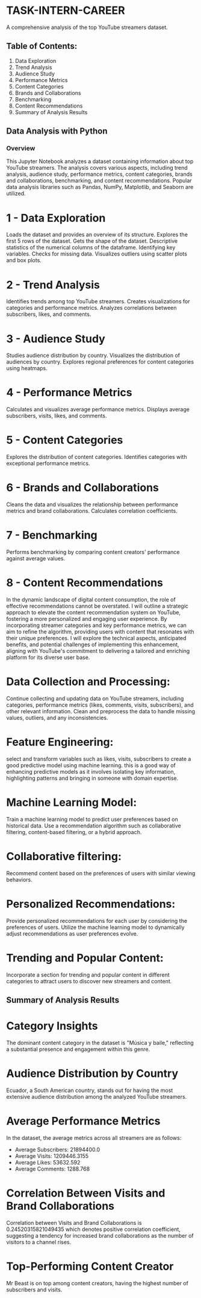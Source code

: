 # TASK-INTERN-CAREER
A comprehensive analysis of the top YouTube streamers dataset.

## Table of Contents:

1. Data Exploration
2. Trend Analysis
3. Audience Study
4. Performance Metrics
5. Content Categories
6. Brands and Collaborations
7. Benchmarking
8. Content Recommendations
9. Summary of Analysis Results

## Data Analysis with Python

### Overview
This Jupyter Notebook analyzes a dataset containing information about top YouTube streamers. The analysis covers various aspects, including trend analysis, audience study, performance metrics, content categories, brands and collaborations, benchmarking, and content recommendations. Popular data analysis libraries such as Pandas, NumPy, Matplotlib, and Seaborn are utilized.

# 1 - Data Exploration

Loads the dataset and provides an overview of its structure.
Explores the first 5 rows of the dataset.
Gets the shape of the dataset.
Descriptive statistics of the numerical columns of the dataframe.
Identifying key variables.
Checks for missing data.
Visualizes outliers using scatter plots and box plots.

# 2 - Trend Analysis

Identifies trends among top YouTube streamers.
Creates visualizations for categories and performance metrics.
Analyzes correlations between subscribers, likes, and comments.

# 3 - Audience Study

Studies audience distribution by country.
Visualizes the distribution of audiences by country.
Explores regional preferences for content categories using heatmaps.

# 4 - Performance Metrics

Calculates and visualizes average performance metrics.
Displays average subscribers, visits, likes, and comments.

# 5 - Content Categories

Explores the distribution of content categories.
Identifies categories with exceptional performance metrics.

# 6 - Brands and Collaborations

Cleans the data and visualizes the relationship between performance metrics and brand collaborations.
Calculates correlation coefficients.

# 7 - Benchmarking

Performs benchmarking by comparing content creators' performance against average values.

# 8 - Content Recommendations

In the dynamic landscape of digital content consumption, the role of effective recommendations cannot be overstated. I will outline a strategic approach to elevate the content recommendation system on YouTube, fostering a more personalized and engaging user experience. By incorporating streamer categories and key performance metrics, we can aim to refine the algorithm, providing users with content that resonates with their unique preferences. I will explore the technical aspects, anticipated benefits, and potential challenges of implementing this enhancement, aligning with YouTube's commitment to delivering a tailored and enriching platform for its diverse user base.

# Data Collection and Processing:
Continue collecting and updating data on YouTube streamers, including categories, performance metrics (likes, comments, visits, subscribers), and other relevant information.
Clean and preprocess the data to handle missing values, outliers, and any inconsistencies.

# Feature Engineering:
select and transform variables such as likes, visits, subscribers to create a good predictive model using machine learning. this is a good way of enhancing predictive models as it involves isolating key information, highlighting patterns and bringing in someone with domain expertise.

# Machine Learning Model:
Train a machine learning model to predict user preferences based on historical data. Use a recommendation algorithm such as collaborative filtering, content-based filtering, or a hybrid approach.

# Collaborative filtering:
Recommend content based on the preferences of users with similar viewing behaviors.

# Personalized Recommendations:
Provide personalized recommendations for each user by considering the preferences of users.
Utilize the machine learning model to dynamically adjust recommendations as user preferences evolve.

# Trending and Popular Content:
Incorporate a section for trending and popular content in different categories to attract users to discover new streamers and content.


## Summary of Analysis Results

# Category Insights
The dominant content category in the dataset is "Música y baile," reflecting a substantial presence and engagement within this genre.

# Audience Distribution by Country
Ecuador, a South American country, stands out for having the most extensive audience distribution among the analyzed YouTube streamers.

# Average Performance Metrics
In the dataset, the average metrics across all streamers are as follows:

- Average Subscribers: 21894400.0
- Average Visits: 1209446.3155
- Average Likes: 53632.592
- Average Comments: 1288.768

# Correlation Between Visits and Brand Collaborations
Correlation between Visits and Brand Collaborations is 0.24520315821049435 which denotes positive correlation coefficient, suggesting a tendency for increased brand collaborations as the number of visitors to a channel rises.

# Top-Performing Content Creator
Mr Beast is on top among content creators, having the highest number of subscribers and visits.
